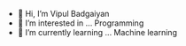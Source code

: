 - 👋 Hi, I’m Vipul Badgaiyan
- 👀 I’m interested in ... Programming
- 🌱 I’m currently learning ... Machine learning

<!---
Vbadgaiyan/Vbadgaiyan is a ✨ special ✨ repository because its `README.md` (this file) appears on your GitHub profile.
You can click the Preview link to take a look at your changes.
--->
